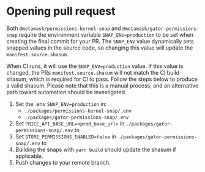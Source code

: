 # Opening pull request

Both `@metamask/permissions-kernel-snap` and `@metamask/gator-permissions-snap` require the environment variable `SNAP_ENV=production` to be set when creating the final commit for your PR. The `SNAP_ENV` value dynamically sets snapped values in the source code, so changing this value will update the `manifest.source.shasum`.

When CI runs, it will use the `SNAP_ENV=production` value. If this value is changed, the PRs `manifest.source.shasum` will not match the CI build shasum, which is required for CI to pass. Follow the steps below to produce a valid shasum. Please note that this is a manual process, and an alternative path toward automation should be investigated.

1. Set the .env `SNAP_ENV=production` in:
   - `./packages/permissions-kernel-snap/.env`
   - `./packages/gator-permissions-snap/.env`
2. Set `PRICE_API_BASE_URL=<prod_base_url>` in `./packages/gator-permissions-snap/.env` to
3. Set `STORE_PERMISSIONS_ENABLED=false` in `./packages/gator-permissions-snap/.env` to
3. Building the snaps with `yarn build` should update the shasum if applicable.
4. Push changes to your remote branch.